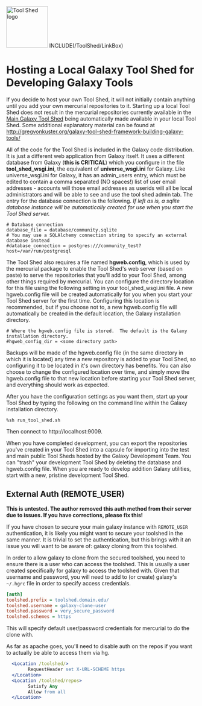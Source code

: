 <div class='right'> <a href='/ToolShed.md'><img src='/Images/Logos/ToolShed.jpg' alt='Tool Shed logo' height="110px" /></a> INCLUDE(/ToolShed/LinkBox) </div>

# Hosting a Local Galaxy Tool Shed for Developing Galaxy Tools

If you decide to host your own Tool Shed, it will not initially contain anything until you add your own mercurial repositories to it. Starting up a local Tool Shed does not result in the mercurial repositories currently available in the [Main Galaxy Tool Shed](http://toolshed.g2.bx.psu.edu) being automatically made available in your local Tool Shed. Some additional explanatory material can be found at http://gregvonkuster.org/galaxy-tool-shed-framework-building-galaxy-tools/


All of the code for the Tool Shed is included in the Galaxy code distribution.  It is just a different web application from Galaxy itself. It uses a different database from Galaxy (**this is CRITICAL**) which you configure in the file **tool_shed_wsgi.ini**, the equivalent of **universe_wsgi.ini** for Galaxy. Like universe_wsgi.ini for Galaxy, it has an admin_users entry, which must be edited to contain a comma separated (NO spaces!) list of user email addresses - accounts will those email addresses as userids will all be local administrators and will be able to see and use the tool shed admin tab. The entry for the database connection is the following. *If left as is, a sqlite database instance will be automatically created for use when you start the Tool Shed server.*

```
# Database connection
database_file = database/community.sqlite
# You may use a SQLAlchemy connection string to specify an external database instead
#database_connection = postgres:///community_test?host=/var/run/postgresql
```


The Tool Shed also requires a file named **hgweb.config**, which is used by the mercurial package to enable the Tool Shed's web server (based on paste) to serve the repositories that you'll add to your Tool Shed, among other things required by mercurial.  You can configure the directory location for this file using the following setting in your tool_shed_wsgi.ini file. A new hgweb.config file will be created automatically for you when you start your Tool Shed server for the first time.  Configuring this location is recommended, but if you choose not to, a new hgweb.config file will automatically be created in the default location, the Galaxy installation directory.

```
# Where the hgweb.config file is stored.  The default is the Galaxy installation directory.
#hgweb_config_dir = <some directory path>
```


Backups will be made of the hgweb.config file (in the same directory in which it is located) any time a new repository is added to your Tool Shed, so configuring it to be located in it's own directory has benefits.  You can also choose to change the configured location over time, and simply move the hgweb.config file to that new location before starting your Tool Shed server, and everything should work as expected.

After you have the configuration settings as you want them, start up your Tool Shed by typing the following on the command line within the Galaxy installation directory.

```
%sh run_tool_shed.sh
```


Then connect to http://localhost:9009.

When you have completed development, you can export the repositories you've created in your Tool Shed into a capsule for importing into the test and main public Tool Sheds hosted by the Galaxy Development Team.  You can "trash" your development Tool Shed by deleting the database and hgweb.config file.  When you are ready to develop addition Galaxy utilities, start with a new, pristine development Tool Shed.

## External Auth (REMOTE_USER)

**This is untested. The author removed this auth method from their server due to issues. If you have corrections, please fix this!**

If you have chosen to secure your main galaxy instance with `REMOTE_USER` authentication, it is likely you might want to secure your toolshed in the same manner. It is trivial to set the authentication, but this brings with it an issue you will want to be aware of: galaxy cloning from this toolshed. 

In order to allow galaxy to clone from the secured toolshed, you need to ensure there is a user who can access the toolshed. This is usually a user created specifically for galaxy to access the toolshed with. Given that username and password, you will need to add to (or create) galaxy's `~/.hgrc` file in order to specify access credentials.

```cfg
[auth]
toolshed.prefix = toolshed.domain.edu/
toolshed.username = galaxy-clone-user
toolshed.password = very_secure_password
toolshed.schemes = https
```


This will specify default user/password credentials for mercurial to do the clone with.

As far as apache goes, you'll need to disable auth on the repos if you want to actually be able to access them via hg.

```apache
  <Location /toolshed/>
        RequestHeader set X-URL-SCHEME https
  </Location>
  <Location /toolshed/repos>
        Satisfy Any
        Allow from all
  </Location>
```

 
